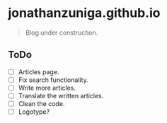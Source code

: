 # jonathanzuniga.github.io

> Blog under construction.

## ToDo

- [ ] Articles page.
- [ ] Fix search functionality.
- [ ] Write more articles.
- [ ] Translate the written articles.
- [ ] Clean the code.
- [ ] Logotype?
